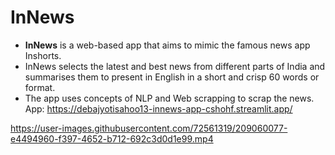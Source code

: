 # InNews
- <b>InNews</b> is a web-based app that aims to mimic the famous news app Inshorts.
- InNews selects the latest and best news from different parts of India and summarises them to present in English in a short and crisp 60 words or format.
- The app uses concepts of NLP and Web scrapping to scrap the news.
App: https://debajyotisahoo13-innews-app-cshohf.streamlit.app/
 
https://user-images.githubusercontent.com/72561319/209060077-e4494960-f397-4652-b712-692c3d0d1e99.mp4

